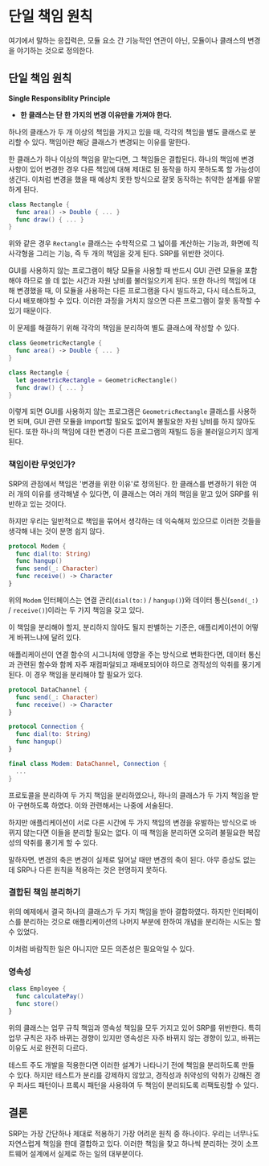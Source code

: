 # 단일 책임 원칙

여기에서 말하는 응집력은, 모듈 요소 간 기능적인 연관이 아닌, 모듈이나 클래스의 변경을 야기하는 것으로 정의한다.

## 단일 책임 원칙

**Single Responsiblity Principle**

- **한 클래스는 단 한 가지의 변경 이유만을 가져야 한다.**

하나의 클래스가 두 개 이상의 책임을 가지고 있을 때, 각각의 책임을 별도 클래스로 분리할 수 있다. 책임이란 해당 클래스가 변경되는 이유를 말한다.

한 클래스가 하나 이상의 책임을 맡는다면, 그 책임들은 결합된다. 하나의 책임에 변경 사항이 있어 변경한 경우 다른 책임에 대해 제대로 된 동작을 하지 못하도록 할 가능성이 생긴다. 이처럼 변경을 했을 때 예상치 못한 방식으로 잘못 동작하는 취약한 설계를 유발하게 된다.

```swift
class Rectangle {
  func area() -> Double { ... }
  func draw() { ... }
}
```

위와 같은 경우 `Rectangle` 클래스는 수학적으로 그 넓이를 계산하는 기능과, 화면에 직사각형을 그리는 기능, 즉 두 개의 책임을 갖게 된다. SRP를 위반한 것이다.

GUI를 사용하지 않는 프로그램이 해당 모듈을 사용할 때 반드시 GUI 관련 모듈을 포함해야 하므로 쓸 데 없는 시간과 자원 낭비를 불러일으키게 된다. 또한 하나의 책임에 대해 변경했을 때, 이 모듈을 사용하는 다른 프로그램을 다시 빌드하고, 다시 테스트하고, 다시 배포해야할 수 있다. 이러한 과정을 거치지 않으면 다른 프로그램이 잘못 동작할 수 있기 때문이다.

이 문제를 해결하기 위해 각각의 책임을 분리하여 별도 클래스에 작성할 수 있다.

```swift
class GeometricRectangle {
  func area() -> Double { ... }
}

class Rectangle {
  let geometricRectangle = GeometricRectangle()
  func draw() { ... }
}
```

이렇게 되면 GUI를 사용하지 않는 프로그램은 `GeometricRectangle` 클래스를 사용하면 되며, GUI 관련 모듈을 import할 필요도 없어져 불필요한 자원 낭비를 하지 않아도 된다. 또한 하나의 책임에 대한 변경이 다른 프로그램의 재빌드 등을 불러일으키지 않게 된다.

### 책임이란 무엇인가?

SRP의 관점에서 책임은 '변경을 위한 이유'로 정의된다. 한 클래스를 변경하기 위한 여러 개의 이유를 생각해낼 수 있다면, 이 클래스는 여러 개의 책임을 맡고 있어 SRP를 위반하고 있는 것이다.

하지만 우리는 일반적으로 책임을 묶어서 생각하는 데 익숙해져 있으므로 이러한 것들을 생각해 내는 것이 분명 쉽지 않다.

```swift
protocol Modem {
  func dial(to: String)
  func hangup()
  func send(_: Character)
  func receive() -> Character
}
```

위의 `Modem` 인터페이스는 연결 관리(`dial(to:)` / `hangup()`)와 데이터 통신(`send(_:)` / `receive()`)이라는 두 가지 책임을 갖고 있다. 

이 책임을 분리해야 할지, 분리하지 않아도 될지 판별하는 기준은, 애플리케이션이 어떻게 바뀌느냐에 달려 있다.

애플리케이션이 연결 함수의 시그니처에 영향을 주는 방식으로 변화한다면, 데이터 통신과 관련된 함수와 함께 자주 재컴파일되고 재배포되어야 하므로 경직성의 악취를 풍기게 된다. 이 경우 책임을 분리해야 할 필요가 있다.

```swift
protocol DataChannel {
  func send(_: Character)
  func receive() -> Character
}

protocol Connection {
  func dial(to: String)
  func hangup()
}

final class Modem: DataChannel, Connection {
  ...
}
```

프로토콜을 분리하여 두 가지 책임을 분리하였으나, 하나의 클래스가 두 가지 책임을 받아 구현하도록 하였다. 이와 관련해서는 나중에 서술된다.

하지만 애플리케이션이 서로 다른 시간에 두 가지 책임의 변경을 유발하는 방식으로 바뀌지 않는다면 이들을 분리할 필요는 없다. 이 때 책임을 분리하면 오히려 불필요한 복잡성의 악취를 풍기게 할 수 있다.

말하자면, 변경의 축은 변경이 실제로 일어날 때만 변경의 축이 된다. 아무 증상도 없는데 SRP나 다른 원칙을 적용하는 것은 현명하지 못하다.

### 결합된 책임 분리하기

위의 예제에서 결국 하나의 클래스가 두 가지 책임을 받아 결합하였다. 하지만 인터페이스를 분리하는 것으로 애플리케이션의 나머지 부분에 한하여 개념을 분리하는 시도는 할 수 있었다.

이처럼 바람직한 일은 아니지만 모든 의존성은 필요악일 수 있다.

### 영속성

```swift
class Employee {
  func calculatePay()
  func store()
}
```

위의 클래스는 업무 규칙 책임과 영속성 책임을 모두 가지고 있어 SRP를 위반한다. 특히 업무 규칙은 자주 바뀌는 경향이 있지만 영속성은 자주 바뀌지 않는 경향이 있고, 바뀌는 이유도 서로 완전히 다르다.

테스트 주도 개발을 적용한다면 이러한 설계가 나타나기 전에 책임을 분리하도록 만들 수 있다. 하지만 테스트가 분리를 강제하지 않았고, 경직성과 취약성의 악취가 강해진 경우 퍼사드 패턴이나 프록시 패턴을 사용하여 두 책임이 분리되도록 리팩토링할 수 있다.

## 결론

SRP는 가장 간단하나 제대로 적용하기 가장 어려운 원칙 중 하나이다. 우리는 너무나도 자연스럽게 책임을 한데 결합하고 있다. 이러한 책임을 찾고 하나씩 분리하는 것이 소프트웨어 설계에서 실제로 하는 일의 대부분이다.